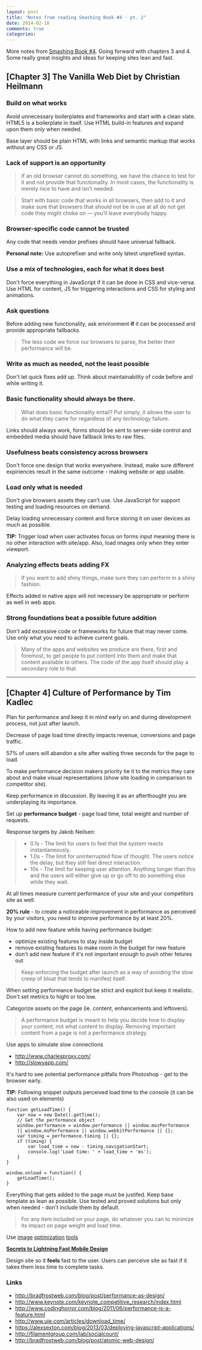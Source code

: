 ```yaml
---
layout: post
title: "Notes from reading Smashing Book #4 - pt. 2"
date: 2014-02-10
comments: true
categories: 
---
```


More notes from [Smashing Book #4](http://www.smashingmagazine.com/smashing-book-4-new-perspectives/). Going forward with chapters 3 and 4. Some really great insights and ideas for keeping sites lean and fast.

<!-- more -->

## [Chapter 3] The Vanilla Web Diet by Christian Heilmann

### Build on what works

Avoid unnecessary boilerplates and frameworks and start with a clean slate. HTML5 is a boilerplate in itself. Use HTML build-in features and expand upon them only when needed.

Base layer should be plain HTML with links and semantic markup that works without any CSS or JS.

### Lack of support is an opportunity

> If an old browser cannot do something, we have the chance to test for it and not
provide that functionality. In most cases, the functionality is merely nice to have
and isn’t needed.

> Start with basic code that works in all browsers, then add to it and make sure that browsers that should not be in use at all do not get code they might choke on — you’ll leave everybody happy.

### Browser-specific code cannot be trusted

Any code that needs vendor prefixes should have universal fallback.

**Personal note:** Use autoprefixer and write only latest unprefixed syntax.

### Use a mix of technologies, each for what it does best

Don't force everything in JavaScript if it can be done in CSS and vice-versa. Use HTML for content, JS for triggering interactions and CSS for styling and animations.

### Ask questions

Before adding new functionality, ask environment **if** it can be processed and provide appropriate fallbacks.

> The less code we force our browsers to parse, the better their performance will be.

### Write as much as needed, not the least possible

Don't let quick fixes add up. Think about maintainability of code before and while writing it.

### Basic functionality should always be there.

> What does basic functionality entail? Put simply, it allows the user to do what they came for regardless of any technology failure.

Links should always work, forms should be sent to server-side control and embedded media should have fallback links to raw files.

### Usefulness beats consistency across browsers

Don't force one design that works everywhere. Instead, make sure different expiriences result in the same outcome - making website or app usable. 

### Load only what is needed

Don't give browsers assets they can't use. Use JavaScript for support testing and loading resources on demand.

Delay loading unnecessary content and force storing it on user devices as much as possible.

**TIP:** Trigger load when user activates focus on forms input meaning there is no other interaction with site/app. Also, load images only when they enter viewport.

### Analyzing effects beats adding FX

> If you want to add shiny things, make sure they can perform in a shiny fashion.

Effects added in native apps will not necessary be appropriate or perform as well in web apps.

### Strong foundations beat a possible future addition

Don't add excessive code or frameworks for future that may never come. Use only what you need to achieve current goals. 

> Many of the apps and websites we produce are there, first and foremost, to get people to put content into them and make that content available to others. The code of the app itself should play a secondary role to that.

---

## [Chapter 4] Culture of Performance by Tim Kadlec

Plan for performance and keep it in mind early on and during development process, not just after launch.

Decrease of page load time directly impacts revenue, conversions and page traffic.

57% of users will abandon a site after waiting three seconds for the page to load.

To make performance decision makers priority tie it to the metrics they care about and make visual representations (show site loading in comparison to competitor site).

Keep performance in discussion. By leaving it as an afterthought you are underplaying its importance.

Set up **performance budget** - page load time, total weight and number of requests.

Response targets by Jakob Neilsen:

> - 0.1s - The limit for users to feel that the system reacts instantaneously.
> - 1.0s - The limit for uninterrupted flow of thought. The users notice the delay, but they still feel direct interaction.
> - 10s - The limit for keeping user attention. Anything longer than this and the users will either give up or go off to do something else while they wait.

At all times measure current performance of your site and your competitors site as well.

**20% rule** - to create a noticeable improvement in performance as perceived by your visitors, you need to improve performance by at least 20%.

How to add new feature while having performance budget:

- optimize existing features to stay inside budget
- remove existing features to make room in the budget for new feature
- don't add new feature if it's not important enough to push other fetures out

> Keep enforcing the budget after launch as a way of avoiding the slow creep of
bloat that tends to manifest itself.

When setting performance budget be strict and explicit but keep it realistic. Don't set metrics to hight or too low. 

Categorize assets on the page (ie. content, enhancements and leftovers).

> A performance budget is meant to help you decide how to display your content, not what content to display. Removing important content from a page is not a performance strategy.

Use apps to simulate slow connections

- <http://www.charlesproxy.com/>
- <http://slowyapp.com/>

It's hard to see potential performance pitfalls from Photoshop - get to the browser early.

**TIP:** Following snippet outputs perceived load time to the console (it can be also used on elements)

```
function getLoadTime() {
    var now = new Date().getTime();
    // Get the performance object
    window.performance = window.performance || window.mozPerformance 
    || window.msPerformance || window.webkitPerformance || {};
    var timing = performance.timing || {};
    if (timing) {
        var load_time = now - timing.navigationStart;
        console.log('Load time: ' + load_time + 'ms');
    }
}

window.onload = function() {
    getLoadTime();
}
```

Everything that gets added to the page must be justifed. Keep base template as lean as possible. Use tested and proved solutions but only when needed - don't include them by default.

> For any item included on your page, do whatever you can to minimize its impact on page weight and load time.

Use [image](http://pngmini.com/) [optimization](http://imageoptim.com/) [tools](http://jamiemason.github.io/ImageOptim-CLI/)

[**Secrets to Lightning Fast Mobile Design**](https://speakerdeck.com/mikeyk/secrets-to-lightning-fast-mobile-design)

Design site so it **feels** fast to the user. Users can perceive site as fast if it takes them less time to complete tasks.

### Links

- <http://bradfrostweb.com/blog/post/performance-as-design/>
- <http://www.keynote.com/keynote_competitive_research/index.html>
- <http://www.codinghorror.com/blog/2011/06/performance-is-a-feature.html>
- <http://www.uie.com/articles/download_time/>
- <https://alexsexton.com/blog/2013/03/deploying-javascript-applications/>
- <http://filamentgroup.com/lab/socialcount/>
- <http://bradfrostweb.com/blog/post/atomic-web-design/>

